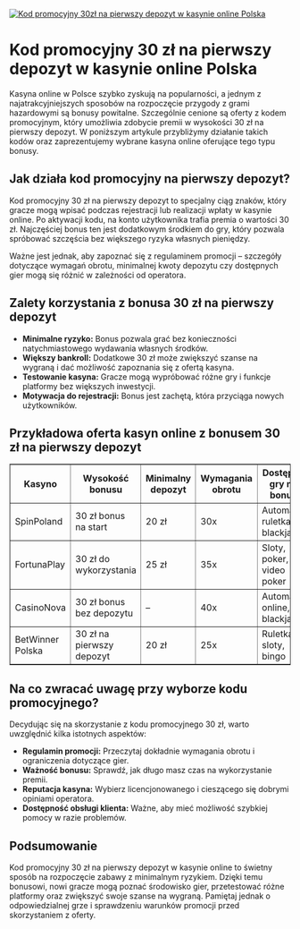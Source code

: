 [![Kod promocyjny 30zł na pierwszy depozyt w kasynie online Polska](https://123-caf.pages.dev/gitsignup.png)](https://vrmoo.ru/Bt82HjjY)

<h1>Kod promocyjny 30 zł na pierwszy depozyt w kasynie online Polska</h1> <p>Kasyna online w Polsce szybko zyskują na popularności, a jednym z najatrakcyjniejszych sposobów na rozpoczęcie przygody z grami hazardowymi są bonusy powitalne. Szczególnie cenione są oferty z kodem promocyjnym, który umożliwia zdobycie premii w wysokości 30 zł na pierwszy depozyt. W poniższym artykule przybliżymy działanie takich kodów oraz zaprezentujemy wybrane kasyna online oferujące tego typu bonusy.</p>  <h2>Jak działa kod promocyjny na pierwszy depozyt?</h2> <p>Kod promocyjny 30 zł na pierwszy depozyt to specjalny ciąg znaków, który gracze mogą wpisać podczas rejestracji lub realizacji wpłaty w kasynie online. Po aktywacji kodu, na konto użytkownika trafia premia o wartości 30 zł. Najczęściej bonus ten jest dodatkowym środkiem do gry, który pozwala spróbować szczęścia bez większego ryzyka własnych pieniędzy.</p> <p>Ważne jest jednak, aby zapoznać się z regulaminem promocji – szczegóły dotyczące wymagań obrotu, minimalnej kwoty depozytu czy dostępnych gier mogą się różnić w zależności od operatora.</p>  <h2>Zalety korzystania z bonusa 30 zł na pierwszy depozyt</h2> <ul>   <li><strong>Minimalne ryzyko:</strong> Bonus pozwala grać bez konieczności natychmiastowego wydawania własnych środków.</li>   <li><strong>Większy bankroll:</strong> Dodatkowe 30 zł może zwiększyć szanse na wygraną i dać możliwość zapoznania się z ofertą kasyna.</li>   <li><strong>Testowanie kasyna:</strong> Gracze mogą wypróbować różne gry i funkcje platformy bez większych inwestycji.</li>   <li><strong>Motywacja do rejestracji:</strong> Bonus jest zachętą, która przyciąga nowych użytkowników.</li> </ul>  <h2>Przykładowa oferta kasyn online z bonusem 30 zł na pierwszy depozyt</h2> <table border="1" cellpadding="8" cellspacing="0">   <thead>     <tr>       <th>Kasyno</th>       <th>Wysokość bonusu</th>       <th>Minimalny depozyt</th>       <th>Wymagania obrotu</th>       <th>Dostępne gry na bonus</th>     </tr>   </thead>   <tbody>     <tr>       <td>SpinPoland</td>       <td>30 zł bonus na start</td>       <td>20 zł</td>       <td>30x</td>       <td>Automaty, ruletka, blackjack</td>     </tr>     <tr>       <td>FortunaPlay</td>       <td>30 zł do wykorzystania</td>       <td>25 zł</td>       <td>35x</td>       <td>Sloty, poker, video poker</td>     </tr>     <tr>       <td>CasinoNova</td>       <td>30 zł bonus bez depozytu</td>       <td>–</td>       <td>40x</td>       <td>Automaty online, blackjack</td>     </tr>     <tr>       <td>BetWinner Polska</td>       <td>30 zł na pierwszy depozyt</td>       <td>20 zł</td>       <td>25x</td>       <td>Ruletka, sloty, bingo</td>     </tr>   </tbody> </table>  <h2>Na co zwracać uwagę przy wyborze kodu promocyjnego?</h2> <p>Decydując się na skorzystanie z kodu promocyjnego 30 zł, warto uwzględnić kilka istotnych aspektów:</p> <ul>   <li><strong>Regulamin promocji:</strong> Przeczytaj dokładnie wymagania obrotu i ograniczenia dotyczące gier.</li>   <li><strong>Ważność bonusu:</strong> Sprawdź, jak długo masz czas na wykorzystanie premii.</li>   <li><strong>Reputacja kasyna:</strong> Wybierz licencjonowanego i cieszącego się dobrymi opiniami operatora.</li>   <li><strong>Dostępność obsługi klienta:</strong> Ważne, aby mieć możliwość szybkiej pomocy w razie problemów.</li> </ul>  <h2>Podsumowanie</h2> <p>Kod promocyjny 30 zł na pierwszy depozyt w kasynie online to świetny sposób na rozpoczęcie zabawy z minimalnym ryzykiem. Dzięki temu bonusowi, nowi gracze mogą poznać środowisko gier, przetestować różne platformy oraz zwiększyć swoje szanse na wygraną. Pamiętaj jednak o odpowiedzialnej grze i sprawdzeniu warunków promocji przed skorzystaniem z oferty.</p>